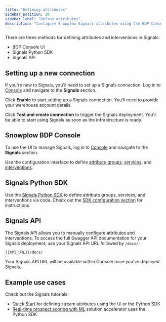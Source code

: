 ```yaml
---
title: "Defining attributes"
sidebar_position: 20
sidebar_label: "Define attributes"
description: "Configure Snowplow Signals attributes using the BDP Console, Python SDK, or API to start calculating behavioral insights."
---
```


There are three methods for defining attributes and interventions in Signals:
* BDP Console UI
* Signals Python SDK
* Signals API

## Setting up a new connection

If you're new to Signals, you'll need to set up a Signals connection. Log in to [Console](https://console.snowplowanalytics.com) and navigate to the **Signals** section.

<!-- TODO image initial landing page no deployment -->

Click **Enable** to start setting up a Signals connection. You'll need to provide your warehouse account details.

<!-- TODO image setup page -->

Click **Test and create connection** to trigger the Signals deployment. You'll be able to start using Signals as soon as the infrastructure is ready.

## Snowplow BDP Console

To use the UI to manage Signals, log in to [Console](https://console.snowplowanalytics.com) and navigate to the **Signals** section.

Use the configuration interface to define [attribute groups](/docs/signals/define-attributes/attribute-groups/index.md), [services](/docs/signals/define-attributes/services/index.md), and [interventions](/docs/signals/interventions/index.md).

<!-- TODO image initial landing page -->

## Signals Python SDK

Use the [Signals Python SDK](https://github.com/snowplow-incubator/snowplow-signals-sdk) to define attribute groups, services, and interventions via code. Check out the [SDK configuration section](/docs/signals/define-attributes/using-python-sdk/index.md) for instructions.

## Signals API

The Signals API allows you to manually configure attributes and interventions. To access the full Swagger API documentation for your Signals deployment, use your Signals API URL followed by `/docs/`:

```bash
{{API_URL}}/docs/
```

Your Signals API URL will be available within Console once you've deployed Signals.

## Example use cases

Check out the Signals tutorials:
* [Quick Start](/tutorials/signals-quickstart/start) for defining stream attributes using the UI or the Python SDK
* [Real-time prospect scoring with ML](/tutorials/signals-ml-prospect-scoring/intro) solution accelerator uses the Python SDK
